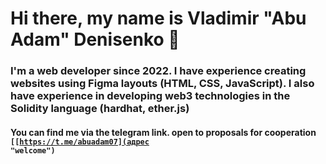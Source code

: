# Hi there, my name is Vladimir "Abu Adam" Denisenko 👋

### I'm a web developer since 2022. I have experience creating websites using Figma layouts (HTML, CSS, JavaScript). I also have experience in developing web3 technologies in the Solidity language (hardhat, ether.js)

#### You can find me via the telegram link. open to proposals for cooperation <code>[[https://t.me/abuadam07](адрес "welcome")
</code>
<!--
**AbuAdam07/AbuAdam07** is a ✨ _special_ ✨ repository because its `README.md` (this file) appears on your GitHub profile.

Here are some ideas to get you started:

- 🔭 I’m currently working on ...
- 🌱 I’m currently learning ...
- 👯 I’m looking to collaborate on ...
- 🤔 I’m looking for help with ...
- 💬 Ask me about ...
- 📫 How to reach me: ...
- 😄 Pronouns: ...
- ⚡ Fun fact: ...
-->
